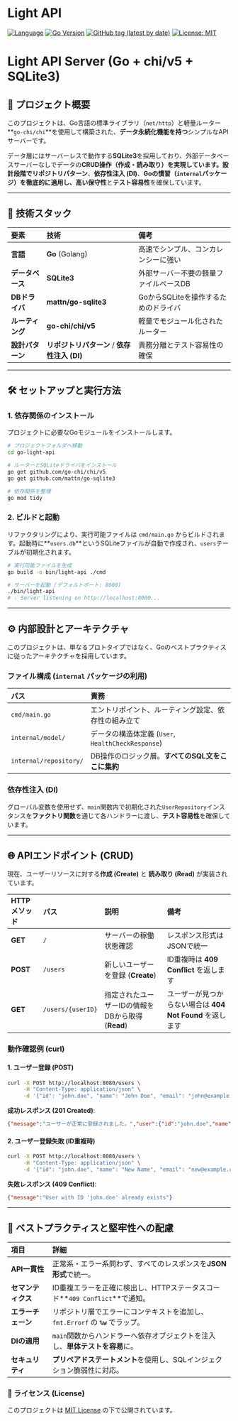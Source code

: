 # Light API

[![Language](https://img.shields.io/badge/Language-Go-blue)](https://golang.org/)
[![Go Version](https://img.shields.io/github/go-mod/go-version/shouni/go-light-api)](https://golang.org/)
[![GitHub tag (latest by date)](https://img.shields.io/github/v/tag/shouni/go-light-api)](https://github.com/shouni/go-light-api/tags)
[![License: MIT](https://img.shields.io/badge/License-MIT-yellow.svg)](https://opensource.org/licenses/MIT)

# Light API Server (Go + chi/v5 + SQLite3)

## 🌟 プロジェクト概要

このプロジェクトは、Go言語の標準ライブラリ（`net/http`）と軽量ルーター\*\*`go-chi/chi`\*\*を使用して構築された、**データ永続化機能を持つ**シンプルなAPIサーバーです。

データ層にはサーバーレスで動作する**SQLite3**を採用しており、外部データベースサーバーなしでデータの**CRUD操作（作成・読み取り）を実現しています。設計段階でリポジトリパターン**、**依存性注入 (DI)**、**Goの慣習（`internal`パッケージ）を徹底的に適用し、高い保守性**と**テスト容易性**を確保しています。

-----

## 🚀 技術スタック

| 要素 | 技術 | 備考 |
| :--- | :--- | :--- |
| **言語** | **Go** (Golang) | 高速でシンプル、コンカレンシーに強い |
| **データベース** | **SQLite3** | 外部サーバー不要の軽量ファイルベースDB |
| **DBドライバ** | **mattn/go-sqlite3** | GoからSQLiteを操作するためのドライバ |
| **ルーティング** | **go-chi/chi/v5** | 軽量でモジュール化されたルーター |
| **設計パターン** | **リポジトリパターン** / **依存性注入 (DI)** | 責務分離とテスト容易性の確保 |

-----

## 🛠️ セットアップと実行方法

### 1\. 依存関係のインストール

プロジェクトに必要なGoモジュールをインストールします。

```bash
# プロジェクトフォルダへ移動
cd go-light-api

# ルーターとSQLiteドライバをインストール
go get github.com/go-chi/chi/v5
go get github.com/mattn/go-sqlite3

# 依存関係を整理
go mod tidy
```

### 2\. ビルドと起動

リファクタリングにより、実行可能ファイルは `cmd/main.go` からビルドされます。起動時に\*\*`users.db`\*\*というSQLiteファイルが自動で作成され、`users`テーブルが初期化されます。

```bash
# 実行可能ファイルを生成
go build -o bin/light-api ./cmd

# サーバーを起動 (デフォルトポート: 8080)
./bin/light-api
# 💡 Server listening on http://localhost:8080...
```

-----

## ⚙️ 内部設計とアーキテクチャ

このプロジェクトは、単なるプロトタイプではなく、Goのベストプラクティスに従ったアーキテクチャを採用しています。

### ファイル構成 (`internal` パッケージの利用)

| パス | 責務 |
| :--- | :--- |
| `cmd/main.go` | エントリポイント、ルーティング設定、依存性の組み立て |
| `internal/model/` | データの構造体定義 (`User`, `HealthCheckResponse`) |
| `internal/repository/` | DB操作のロジック層。**すべてのSQL文をここに集約** |

### 依存性注入 (DI)

グローバル変数を使用せず、`main`関数内で初期化された`UserRepository`インスタンスを**ファクトリ関数**を通じて各ハンドラーに渡し、**テスト容易性**を確保しています。

-----

## 🌐 APIエンドポイント (CRUD)

現在、ユーザーリソースに対する**作成 (Create)** と **読み取り (Read)** が実装されています。

| HTTPメソッド | パス | 説明 | 備考 |
| :--- | :--- | :--- | :--- |
| **GET** | `/` | サーバーの稼働状態確認 | レスポンス形式はJSONで統一 |
| **POST** | `/users` | 新しいユーザーを登録 (**Create**) | ID重複時は **409 Conflict** を返します |
| **GET** | `/users/{userID}` | 指定されたユーザーIDの情報をDBから取得 (**Read**) | ユーザーが見つからない場合は **404 Not Found** を返します |

### 動作確認例 (curl)

#### 1\. ユーザー登録 (POST)

```bash
curl -X POST http://localhost:8080/users \
     -H "Content-Type: application/json" \
     -d '{"id": "john.doe", "name": "John Doe", "email": "john@example.com"}'
```

**成功レスポンス (201 Created)**:

```json
{"message":"ユーザーが正常に登録されました。","user":{"id":"john.doe","name":"John Doe","email":"john@example.com"}}
```

#### 2\. ユーザー登録失敗 (ID重複時)

```bash
curl -X POST http://localhost:8080/users \
     -H "Content-Type: application/json" \
     -d '{"id": "john.doe", "name": "New Name", "email": "new@example.com"}'
```

**失敗レスポンス (409 Conflict)**:

```json
{"message":"User with ID 'john.doe' already exists"}
```

-----

## 🌟 ベストプラクティスと堅牢性への配慮

| 項目 | 詳細 |
| :--- | :--- |
| **API一貫性** | 正常系・エラー系問わず、すべてのレスポンスを**JSON形式**で統一。 |
| **セマンティクス** | ID重複エラーを正確に検出し、HTTPステータスコード\*\*`409 Conflict`\*\*で通知。 |
| **エラーチェーン** | リポジトリ層でエラーにコンテキストを追加し、`fmt.Errorf` の **`%w`** でラップ。 |
| **DIの適用** | `main`関数からハンドラーへ依存オブジェクトを注入し、**単体テストを容易**に。 |
| **セキュリティ** | **プリペアドステートメント**を使用し、SQLインジェクション脆弱性に対応。 |

### 📜 ライセンス (License)

このプロジェクトは [MIT License](https://opensource.org/licenses/MIT) の下で公開されています。

